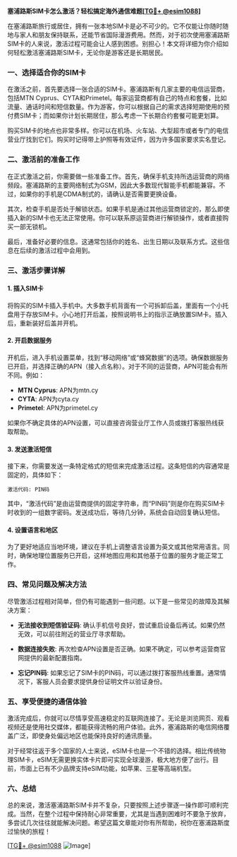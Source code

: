 **塞浦路斯SIM卡怎么激活？轻松搞定海外通信难题[[TG💪+ @esim1088](https://t.me/s/esim1088)]**

在塞浦路斯旅行或居住，拥有一张本地SIM卡是必不可少的。它不仅能让你随时随地与家人和朋友保持联系，还能节省国际漫游费用。然而，对于初次使用塞浦路斯SIM卡的人来说，激活过程可能会让人感到困惑。别担心！本文将详细为你介绍如何轻松激活塞浦路斯SIM卡，无论你是游客还是长期居民。

### 一、选择适合你的SIM卡

在激活之前，首先要选择一张合适的SIM卡。塞浦路斯有几家主要的电信运营商，包括MTN Cyprus、CYTA和Primetel。每家运营商都有自己的特点和套餐，比如流量、通话时间和短信数量。作为游客，你可以根据自己的需求选择短期使用的预付费SIM卡；而如果你计划长期居住，那么考虑一下长期合约套餐可能更划算。

购买SIM卡的地点也非常多样。你可以在机场、火车站、大型超市或者专门的电信营业厅找到它们。购买时记得带上护照等有效证件，因为许多国家要求实名登记。

### 二、激活前的准备工作

在正式激活之前，你需要做一些准备工作。首先，确保手机支持所选运营商的网络频段。塞浦路斯的主要网络制式为GSM，因此大多数现代智能手机都能兼容。不过，如果你的手机是CDMA制式的，请确认是否需要更换设备。

其次，检查手机是否处于解锁状态。如果手机是通过其他运营商锁定的，那么即使插入新的SIM卡也无法正常使用。你可以联系原运营商进行解锁操作，或者直接购买一部无锁机。

最后，准备好必要的信息。这通常包括你的姓名、出生日期以及联系方式。这些信息在后续的激活过程中会用到。

### 三、激活步骤详解

#### 1. 插入SIM卡

将购买的SIM卡插入手机中。大多数手机背面有一个可拆卸后盖，里面有一个小托盘用于存放SIM卡。小心地打开后盖，按照说明书上的指示正确放置SIM卡。插入后，重新装好后盖并开机。

#### 2. 开启数据服务

开机后，进入手机设置菜单，找到“移动网络”或“蜂窝数据”的选项。确保数据服务已开启，并选择正确的APN（接入点名称）。对于不同的运营商，APN可能会有所不同。例如：

- **MTN Cyprus**: APN为mtn.cy
- **CYTA**: APN为cyta.cy
- **Primetel**: APN为primetel.cy

如果你不确定具体的APN设置，可以直接咨询营业厅工作人员或拨打客服热线获取帮助。

#### 3. 发送激活短信

接下来，你需要发送一条特定格式的短信来完成激活过程。这条短信的内容通常是固定的，具体如下：

```
激活代码: PIN码
```

其中，“激活代码”是由运营商提供的固定字符串，而“PIN码”则是你在购买SIM卡时收到的一组数字密码。发送成功后，等待几分钟，系统会自动回复确认短信。

#### 4. 设置语言和地区

为了更好地适应当地环境，建议在手机上调整语言设置为英文或其他常用语言。同时，确保地理位置服务已开启，这样地图应用和其他基于位置的服务才能正常工作。

### 四、常见问题及解决方法

尽管激活过程相对简单，但仍有可能遇到一些问题。以下是一些常见的故障及其解决方案：

- **无法接收到短信验证码**: 确认手机信号良好，尝试重启设备后再试。如果仍然无效，可以前往附近的营业厅寻求帮助。
  
- **数据连接失败**: 再次检查APN设置是否正确。如果不确定，可以参考运营商官网提供的最新配置指南。

- **忘记PIN码**: 如果忘记了SIM卡的PIN码，可以通过拨打客服热线重置。通常情况下，客服人员会要求提供身份证明文件以验证身份。

### 五、享受便捷的通信体验

激活完成后，你就可以尽情享受高速稳定的互联网连接了。无论是浏览网页、观看视频还是使用社交媒体，都能获得流畅的用户体验。此外，塞浦路斯的电信网络覆盖广泛，即使身处偏远地区也能保持良好的通讯质量。

对于经常往返于多个国家的人士来说，eSIM卡也是一个不错的选择。相比传统物理SIM卡，eSIM无需更换实体卡片即可实现全球漫游，极大地方便了出行。目前，市面上已有不少品牌支持eSIM功能，如苹果、三星等高端机型。

### 六、总结

总的来说，激活塞浦路斯SIM卡并不复杂，只要按照上述步骤逐一操作即可顺利完成。当然，在整个过程中保持耐心非常重要，尤其是当遇到困难时不要急于放弃，多尝试几次往往就能解决问题。希望这篇文章能对你有所帮助，祝你在塞浦路斯度过愉快的旅程！

[[TG💪+ @esim1088](https://t.me/s/esim1088) ![Image](https://i.postimg.cc/4NQfJmqS/Snipaste-2025-05-13-00-14-12.png)]